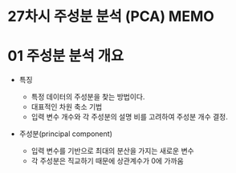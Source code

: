 # 27차시 주성분 분석 (PCA) MEMO
 
# 01 주성분 분석 개요 
- 특징
    - 특정 데이터의 주성분을 찾는 방법이다.
    - 대표적인 차원 축소 기법
    - 입력 변수 개수와 각 주성분의 설명 비를 고려하여 주성분 개수 결정. 

- 주성분(principal component)
    - 입력 변수를 기반으로 최대의 분산을 가지는 새로운 변수
    - 각 주성분은 직교하기 때문에 상관계수가 0에 가까움



